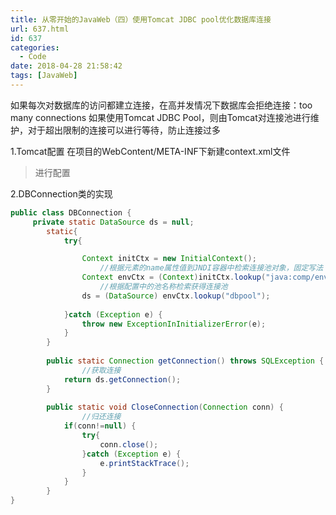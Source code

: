 ```yaml
---
title: 从零开始的JavaWeb（四）使用Tomcat JDBC pool优化数据库连接
url: 637.html
id: 637
categories:
  - Code
date: 2018-04-28 21:58:42
tags: [JavaWeb]
---
```


如果每次对数据库的访问都建立连接，在高并发情况下数据库会拒绝连接：too many connections 如果使用Tomcat JDBC Pool，则由Tomcat对连接池进行维护，对于超出限制的连接可以进行等待，防止连接过多 

1.Tomcat配置 在项目的WebContent/META-INF下新建context.xml文件

>进行配置

2.DBConnection类的实现
```java
public class DBConnection {
	 private static DataSource ds = null;
	    static{
	        try{

	            Context initCtx = new InitialContext();
                    //根据元素的name属性值到JNDI容器中检索连接池对象，固定写法
	            Context envCtx = (Context)initCtx.lookup("java:comp/env");
                    //根据配置中的池名称检索获得连接池
	            ds = (DataSource) envCtx.lookup("dbpool");    
	        
	        }catch (Exception e) {
	            throw new ExceptionInInitializerError(e);
	        }
	    }
	    
	    public static Connection getConnection() throws SQLException {
                //获取连接
	        return ds.getConnection();
	    }
	    
	    public static void CloseConnection(Connection conn) {
                //归还连接
	        if(conn!=null) {
	            try{
	                conn.close();
	            }catch (Exception e) {
	                e.printStackTrace();
	            }
	        }
	    }
}
```